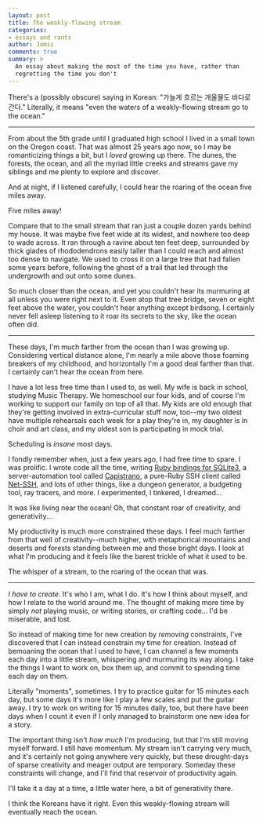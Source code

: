 ```yaml
---
layout: post
title: The weakly-flowing stream
categories:
- essays and rants
author: Jamis
comments: true
summary: >
  An essay about making the most of the time you have, rather than
  regretting the time you don't
---
```


There's a (possibly obscure) saying in Korean: "가늘게 흐르는 개울물도 바다로 간다." Literally, it means "even the waters of a weakly-flowing stream go to the ocean."

* * *

From about the 5th grade until I graduated high school I lived in a small town on the Oregon coast. That was almost 25 years ago now, so I may be romanticizing things a bit, but I _loved_ growing up there. The dunes, the forests, the ocean, and all the myriad little creeks and streams gave my siblings and me plenty to explore and discover.

And at night, if I listened carefully, I could hear the roaring of the ocean five miles away.

Five miles away!

Compare that to the small stream that ran just a couple dozen yards behind my house. It was maybe five feet wide at its widest, and nowhere too deep to wade across. It ran through a ravine about ten feet deep, surrounded by thick glades of rhododendrons easily taller than I could reach and almost too dense to navigate. We used to cross it on a large tree that had fallen some years before, following the ghost of a trail that led through the undergrowth and out onto some dunes.

So much closer than the ocean, and yet you couldn't hear its murmuring at all unless you were right next to it. Even atop that tree bridge, seven or eight feet above the water, you couldn't hear anything except birdsong. I certainly never fell asleep listening to it roar its secrets to the sky, like the ocean often did.

* * *

These days, I'm much farther from the ocean than I was growing up. Considering vertical distance alone, I'm nearly a mile above those foaming breakers of my childhood, and horizontally I'm a good deal farther than that. I certainly can't hear the ocean from here.

I have a lot less free time than I used to, as well. My wife is back in school, studying Music Therapy. We homeschool our four kids, and of course I'm working to support our family on top of all that. My kids are old enough that they're getting involved in extra-curricular stuff now, too--my two oldest have multiple rehearsals each week for a play they're in, my daughter is in choir and art class, and my oldest son is participating in mock trial.

Scheduling is _insane_ most days.

I fondly remember when, just a few years ago, I had free time to spare. I was prolific. I wrote code all the time, writing [Ruby bindings for SQLite3](https://github.com/sparklemotion/sqlite3-ruby), a server-automation tool called [Capistrano](http://capistranorb.com/), a pure-Ruby SSH client called [Net-SSH](https://github.com/net-ssh/net-ssh), and lots of other things, like a dungeon generator, a budgeting tool, ray tracers, and more. I experimented, I tinkered, I dreamed...

It was like living near the ocean! Oh, that constant roar of creativity, and generativity...

My productivity is much more constrained these days. I feel much farther from that well of creativity--much higher, with metaphorical mountains and deserts and forests standing between me and those bright days. I look at what I'm producing and it feels like the barest trickle of what it used to be.

The whisper of a stream, to the roaring of the ocean that was.

* * *

_I have to create_. It's who I am, what I do. It's how I think about myself, and how I relate to the world around me. The thought of making more time by simply _not_ playing music, or writing stories, or crafting code... I'd be miserable, and lost.

So instead of making time for new creation by _removing_ constraints, I've discovered that I can instead constrain my time for creation. Instead of bemoaning the ocean that I used to have, I can channel a few moments each day into a little stream, whispering and murmuring its way along. I take the things I want to work on, box them up, and commit to spending time each day on them.

Literally "moments", sometimes. I try to practice guitar for 15 minutes each day, but some days it's more like I play a few scales and put the guitar away. I try to work on writing for 15 minutes daily, too, but there have been days when I count it even if I only managed to brainstorm one new idea for a story.

The important thing isn't _how much_ I'm producing, but that I'm still moving myself forward. I still have momentum. My stream isn't carrying very much, and it's certainly not going anywhere very quickly, but these drought-days of sparse creativity and meager output are temporary. Someday these constraints will change, and I'll find that reservoir of productivity again.

I'll take it a day at a time, a little water here, a bit of generativity there.

I think the Koreans have it right. Even this weakly-flowing stream will eventually reach the ocean.
